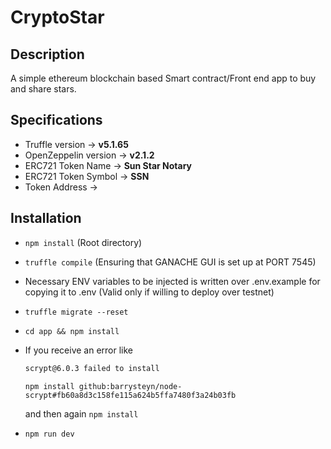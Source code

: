 # CryptoStar

## Description

A simple ethereum blockchain based Smart contract/Front end app to buy and share stars.

## Specifications

- Truffle version -> **v5.1.65**
- OpenZeppelin version -> **v2.1.2**
- ERC721 Token Name -> **Sun Star Notary**
- ERC721 Token Symbol -> **SSN**
- Token Address ->

## Installation

- `npm install` (Root directory)
- `truffle compile` (Ensuring that GANACHE GUI is set up at PORT 7545)
- Necessary ENV variables to be injected is written over .env.example for copying it to .env (Valid only if willing to deploy over testnet)
- `truffle migrate --reset`
- `cd app && npm install`
- If you receive an error like

  ```bash
  scrypt@6.0.3 failed to install
  ```

  `npm install github:barrysteyn/node-scrypt#fb60a8d3c158fe115a624b5ffa7480f3a24b03fb `

  and then again `npm install`

- `npm run dev`
